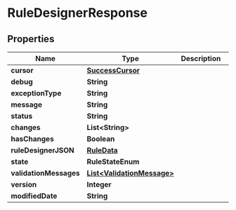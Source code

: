 

# RuleDesignerResponse


## Properties

| Name | Type | Description | Notes |
|------------ | ------------- | ------------- | -------------|
|**cursor** | [**SuccessCursor**](SuccessCursor.md) |  |  [optional] |
|**debug** | **String** |  |  [optional] |
|**exceptionType** | **String** |  |  [optional] |
|**message** | **String** |  |  [optional] |
|**status** | **String** |  |  |
|**changes** | **List&lt;String&gt;** |  |  [optional] |
|**hasChanges** | **Boolean** |  |  [optional] |
|**ruleDesignerJSON** | [**RuleData**](RuleData.md) |  |  [optional] |
|**state** | **RuleStateEnum** |  |  [optional] |
|**validationMessages** | [**List&lt;ValidationMessage&gt;**](ValidationMessage.md) |  |  [optional] |
|**version** | **Integer** |  |  [optional] |
|**modifiedDate** | **String** |  |  [optional] |



